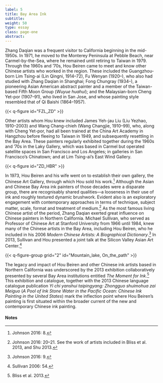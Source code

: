 ```yaml
---
label: 5
title: Bay Area Ink
subtitle:
weight: 50
type: essay
class: page-one
abstract:
---
```

Zhang Daqian was a frequent visitor to California beginning in the mid-1950s. In 1971, he moved to the Monterey Peninsula at Pebble Beach, near Carmel-by-the-Sea, where he remained until retiring to Taiwan in 1979. Through the 1960s and ’70s, Hou Beiren came to meet and know other Chinese artists who worked in the region. These included the Guangzhou-born Lim Tsing-ai (Lin Qingni, 1914–72), Fu Wenyan (1920–), who also had studied with Zhang Daqian in Shanghai; Fong Chungray (1934–), a pioneering Asian American abstract painter and a member of the Taiwan-based Fifth Moon Group (*Wuyue huahui*); and the Malaysian-born Cheng Yet-por (1907–91), who lived in San Jose, and whose painting style resembled that of Qi Baishi (1864–1957).

{{< q-figure id="FZL_ZD" >}}

Other artists whom Hou knew included James Yeh-jau Liu (Liu Yezhao, 1910–2003) and Wang Chang-chieh (Wang Changjie, 1910–99), who, along with Cheng Yet-por, had all been trained at the China Art Academy in Hangzhou before fleeing to Taiwan in 1949, and subsequently resettling in the Bay Area. These painters regularly exhibited together during the 1960s and ’70s in the Laky Gallery, which was based in Carmel but operated satellite spaces in San Francisco and Los Angeles; in galleries in San Francisco’s Chinatown; and at Lim Tsing-ai’s East Wind Gallery.

{{< q-figure id="ZD_HBR" >}}

In 1973, Hou Beiren and his wife went on to establish their own gallery, the Chinese Art Gallery, through which Hou sold his work.[^29] Although the Asian and Chinese Bay Area ink painters of those decades were a disparate group, there are recognisably shared qualities—a looseness in their use of ink and roughly textured dynamic brushwork. Evident also is an exploratory engagement with contemporary approaches in terms of technique, subject matter, scale, format and treatment of medium.[^30] As the most famous living Chinese artist of the period, Zhang Daqian exerted great influence on Chinese painters in Northern California. Michael Sullivan, who served as Professor of Chinese Art at Stanford University from 1966 until 1984, knew many of the Chinese artists in the Bay Area, including Hou Beiren, who he included in his 2006 *Modern Chinese Artists: A Biographical Dictionary*.[^31] In 2013, Sullivan and Hou presented a joint talk at the Silicon Valley Asian Art Center.[^32]

{{< q-figure-group grid="2" id="Mountain_lake, On_the_path" >}}

The legacy and impact of Hou Beiren and other Chinese ink artists based in Northern California was underscored by the 2013 exhibition collaboratively presented by several Bay Area institutions entitled *The Moment for Ink*.[^33] This exhibition and catalogue, together with the 2013 Chinese language catalogue publication *Yi chi yanshui taipingyang: Zhongguo shuimohua zai Meiguo* (*A Pool of Ink Stone Water in the Pacific Ocean: Chinese Ink Painting in the United States*) mark the inflection point where Hou Beiren’s painting is first situated within the broader current of the new and contemporary Chinese ink painting.

#### Notes
[^29]: Johnson 2016: 8.
[^30]: Johnson 2016: 20–21. See the work of artists included in Bliss et al. 2013, and Shu 2013.
[^31]: Johnson 2016: 9.
[^32]: Sullivan 2006: 54.
[^33]: Bliss et al. 2013.
